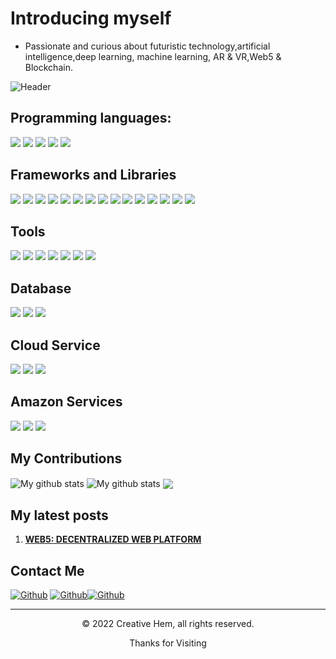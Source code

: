 # Introducing myself

* Passionate and curious about futuristic technology,artificial intelligence,deep learning, machine learning, AR & VR,Web5 & Blockchain.

![Header](https://images-wixmp-ed30a86b8c4ca887773594c2.wixmp.com/f/893d649d-292e-4e24-9590-c1cb0e0c1fcb/d9gjc69-ead6b3a8-c368-40d5-81d7-d75b1a0c3810.jpg?token=eyJ0eXAiOiJKV1QiLCJhbGciOiJIUzI1NiJ9.eyJzdWIiOiJ1cm46YXBwOjdlMGQxODg5ODIyNjQzNzNhNWYwZDQxNWVhMGQyNmUwIiwiaXNzIjoidXJuOmFwcDo3ZTBkMTg4OTgyMjY0MzczYTVmMGQ0MTVlYTBkMjZlMCIsIm9iaiI6W1t7InBhdGgiOiJcL2ZcLzg5M2Q2NDlkLTI5MmUtNGUyNC05NTkwLWMxY2IwZTBjMWZjYlwvZDlnamM2OS1lYWQ2YjNhOC1jMzY4LTQwZDUtODFkNy1kNzViMWEwYzM4MTAuanBnIn1dXSwiYXVkIjpbInVybjpzZXJ2aWNlOmZpbGUuZG93bmxvYWQiXX0.TAtUHc4CIoDZbWqQo_VKAPlnJMKHyGCdyPRAKq9i1kM "Header")



## Programming languages:

<p>
  <img src="https://img.shields.io/badge/Python-3776AB?style=for-the-badge&logo=python&logoColor=white" />
  <img src="https://img.shields.io/badge/HTML5-E34F26?style=for-the-badge&logo=html5&logoColor=white" />
  <img src="https://img.shields.io/badge/CSS3-1572B6?style=for-the-badge&logo=css3&logoColor=white" />
  <img src="https://img.shields.io/badge/Javascript-F7DF1E?style=for-the-badge&logo=javascript&logoColor=white" />
  <img src="https://img.shields.io/badge/C-00599C?style=for-the-badge&logo=c&logoColor=white" />
  
</p>

## Frameworks and Libraries

<p>
  <img src="https://img.shields.io/badge/Bootstrap-563D7C?style=for-the-badge&logo=bootstrap&logoColor=white" />
  <img src="https://img.shields.io/badge/Tailwind_CSS-38B2AC?style=for-the-badge&logo=tailwind-css&logoColor=white" />
  <img src="https://img.shields.io/badge/Django-092E20?style=for-the-badge&logo=django&logoColor=white" />
  <img src="https://img.shields.io/badge/Flask-000000?style=for-the-badge&logo=flask&logoColor=white" />
  <img src="https://img.shields.io/badge/PyTorch-EE4C2C?style=for-the-badge&logo=PyTorch&logoColor=white" />
  <img src="https://img.shields.io/badge/scikit-learn-F7931E?style=for-the-badge&logo=PyTorch&logoColor=white" />
  <img src="https://img.shields.io/badge/TensorFlow-FF6F00?style=for-the-badge&logo=PyTorch&logoColor=white" />
  <img src="https://img.shields.io/badge/Keras-D00000?style=for-the-badge&logo=Keras&logoColor=white" />
  <img src="https://img.shields.io/badge/pandas-150458?style=for-the-badge&logo=pandas&logoColor=white" />
  <img src="https://img.shields.io/badge/NumPy-013243?style=for-the-badge&logo=NumPy&logoColor=white" />
  <img src="https://img.shields.io/badge/SciPy-8CAAE6?style=for-the-badge&logo=SciPy&logoColor=white" />
 <img src="https://img.shields.io/badge/Seaborn-8CAAE6?style=for-the-badge&logo=Seaborn&logoColor=white" />
 <img src="https://img.shields.io/badge/OpenCV-5C3EE8?style=for-the-badge&logo=OpenCV&logoColor=white" />
 <img src="https://img.shields.io/badge/Plotly-3F4F75?style=for-the-badge&logo=Plotly&logoColor=white" />
 <img src="https://img.shields.io/badge/Matplotlib-8CAAE6?style=for-the-badge&logo=Matplotlib&logoColor=white" />
  
  
</p>


##  Tools
<p>
  <img src="https://img.shields.io/badge/Visual_Studio_Code-0078D4?style=for-the-badge&logo=visual%20studio%20code&logoColor=white" />
  <img src="https://img.shields.io/badge/Visual_Studio-5C2D91?style=for-the-badge&logo=visual%20studio&logoColor=white" />
  <img src="https://img.shields.io/badge/Atom-66595C?style=for-the-badge&logo=Atom&logoColor=white" />
  <img src="https://img.shields.io/badge/sublime_text-%23575757.svg?&style=for-the-badge&logo=sublime-text&logoColor=important" />
  <img src="https://img.shields.io/badge/Google Colab-F9AB00.svg?&style=for-the-badge&logo=Google Colab&logoColor=important" />
  <img src="https://img.shields.io/badge/Jupyter-F37626?style=for-the-badge&logo=Jupyter&logoColor=white" />
  <img src="https://img.shields.io/badge/Anaconda-44A833?style=for-the-badge&logo=Anaconda&logoColor=white" />
</p>


## Database

<p>
  <img src="https://img.shields.io/badge/MySQL-00000F?style=for-the-badge&logo=mysql&logoColor=white" />
  <img src="https://img.shields.io/badge/PostgreSQL-316192?style=for-the-badge&logo=postgresql&logoColor=white" />
  <img src="https://img.shields.io/badge/SQLite-07405E?style=for-the-badge&logo=sqlite&logoColor=white" />
</p>


## Cloud Service

<img src="https://img.shields.io/badge/Amazon AWS-FF9900?style=for-the-badge&logo=Amazon AWS&logoColor=white" />
<img src="https://img.shields.io/badge/Google Cloud-4285F4?style=for-the-badge&logo=Google Cloud&logoColor=white" />
<img src="https://img.shields.io/badge/Microsoft Azure-0078D4?style=for-the-badge&logo=Microsoft Azure&logoColor=white" />

## Amazon Services
<img src="https://img.shields.io/badge/Amazon S3-569A31?style=for-the-badge&logo=Amazon S3&logoColor=white" />
<img src="https://img.shields.io/badge/Amazon EC2-FF9900?style=for-the-badge&logo=Amazon EC2&logoColor=white" />
<img src="https://img.shields.io/badge/Amazon Sagemaker-07405E?style=for-the-badge&logo=Amazon Sagemaker&logoColor=white" />


## My Contributions

<img align="center" src="https://github-readme-streak-stats.herokuapp.com?user=Hem7513&theme=vue-dark&hide_border=true&date_format=M%20j%5B%2C%20Y%5D" alt="My github stats" />

<img align="center" src="https://github-readme-stats.vercel.app/api?username=Hem7513&show_icons=true&include_all_commits=true&theme=cobalt&hide_border=true" alt="My github stats" /> 

<img align="center" src="https://github-readme-stats.vercel.app/api/top-langs/?username=Hem7513&layout=compact&theme=cobalt&hide_border=true" />


## My latest posts

1. **[WEB5: DECENTRALIZED WEB PLATFORM](https://github.com/Hem7513/Hem.git.hub.io/blob/main/_posts/2022-06-20-blog-post-title-from-file-name.md)** 


## Contact Me

[<img alt="Github" src="https://img.shields.io/badge/GitHub-%2312100E.svg?&style=for-the-badge&logo=Github&logoColor=white" />](https://github.com/Hem7513) [<img alt="Github" src="https://img.shields.io/badge/twitter-%231DA1F2.svg?&style=for-the-badge&logo=twitter&logoColor=white" />](https://twitter.com/HBG753)[<img alt="Github" src="https://img.shields.io/badge/Linkedin-0A66C2.svg?&style=for-the-badge&logo=Linkedin&logoColor=white" />](https://np.linkedin.com/in/hembahadurgurung555?trk=public_profile_samename-profile) 


---
<p align="center"> © 2022 Creative Hem, all rights reserved.  </p>
<p align="center">
Thanks for Visiting 
</p>

